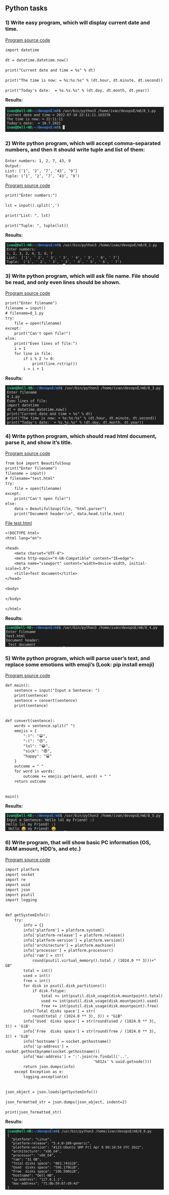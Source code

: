 ## Python tasks

### 1) Write easy program, which will display current date and time.

[Program source code](8_1.py)

```
import datetime

dt = datetime.datetime.now()

print("Current date and time = %s" % dt)

print("The time is now: = %s:%s:%s" % (dt.hour, dt.minute, dt.second))

print("Today's date:  = %s.%s.%s" % (dt.day, dt.month, dt.year))
```

**Results:** 

![p1](img/p1.png)

### 2) Write python program, which will accept comma-separated numbers, and then it should write tuple and list of them:

```
Enter numbers: 1, 2, 7, 43, 9
Output:
List: [‘1’, ‘2’, ‘7’, ‘43’, ‘9’]
Tuple: (‘1’, ‘2’, ‘7’, ‘43’, ‘9’)
```

[Program source code](8_2.py)

```
print("Enter numbers:")

lst = input().split(',')

print("List: ", lst)

print("Tuple: ", tuple(lst))

```

**Results:**

![p2](img/p2.png)

### 3) Write python program, which will ask file name. File should be read, and only even lines should be shown.

[Program source code](8_3.py)

```
print("Enter filename")
filename = input()
# filename=8_1.py
try:
    file = open(filename)
except:
    print("Can't open file!")
else:
    print("Even lines of file:")
    i = 1
    for line in file:
        if i % 2 != 0:
            print(line.rstrip())
        i = i + 1

```

**Results:**

![p3](img/p3.png)

### 4) Write python program, which should read html document, parse it, and show it’s title.

[Program source code](8_4.py)

```
from bs4 import BeautifulSoup
print("Enter filename")
filename = input()
# filename="test.html"
try:
    file = open(filename)
except:
    print("Can't open file!")
else:
    data = BeautifulSoup(file, "html.parser")
    print("Document header:\n", data.head.title.text)
```

[File test.html](test.html)

```
<!DOCTYPE html>
<html lang="en">

<head>
    <meta charset="UTF-8">
    <meta http-equiv="X-UA-Compatible" content="IE=edge">
    <meta name="viewport" content="width=device-width, initial-scale=1.0">
    <title>Test document</title>
</head>

<body>

</body>

</html>
```

**Results:**

![p4](img/p4.png)

### 5) Write python program, which will parse user’s text, and replace some emotions with emoji’s (Look: pip install emoji)

[Program source code](8_5.py)

```
def main():
    sentence = input("Input a Sentence: ")
    print(sentence)
    sentence = convert(sentence)
    print(sentence)


def convert(sentence):
    words = sentence.split(" ")
    emojis = {
        ":)": "😀",
        ":(": "😞",
        "lol": "😂",
        "sick": "😨",
        "happy": "😀"
    }
    outcome = " "
    for word in words:
        outcome += emojis.get(word, word) + " "
    return outcome


main()
```

**Results:**

![p5](img/p5.png)

### 6) Write program, that will show basic PC information (OS, RAM amount, HDD’s, and etc.)

[Program source code](8_6.py)

```
import platform
import socket
import re
import uuid
import json
import psutil
import logging


def getSystemInfo():
    try:
        info = {}
        info['platform'] = platform.system()
        info['platform-release'] = platform.release()
        info['platform-version'] = platform.version()
        info['architecture'] = platform.machine()
        info['processor'] = platform.processor()
        info['ram'] = str(
            round(psutil.virtual_memory().total / (1024.0 ** 3)))+" GB"
        total = int()
        used = int()
        free = int()
        for disk in psutil.disk_partitions():
            if disk.fstype:
                total += int(psutil.disk_usage(disk.mountpoint).total)
                used += int(psutil.disk_usage(disk.mountpoint).used)
                free += int(psutil.disk_usage(disk.mountpoint).free)
        info['Total disks space'] = str(
            round(total / (1024.0 ** 3), 3)) + "GiB"
        info['Used  disks space'] = str(round(used / (1024.0 ** 3), 3)) + 'GiB'
        info['Free  disks space'] = str(round(free / (1024.0 ** 3), 3)) + 'GiB'
        info['hostname'] = socket.gethostname()
        info['ip-address'] = socket.gethostbyname(socket.gethostname())
        info['mac-address'] = ':'.join(re.findall('..',
                                       '%012x' % uuid.getnode()))
        return json.dumps(info)
    except Exception as e:
        logging.exception(e)


json_object = json.loads(getSystemInfo())

json_formatted_str = json.dumps(json_object, indent=2)

print(json_formatted_str)
```

**Results:**

![p6](img/p6.png)
